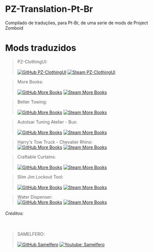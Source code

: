 # PZ-Translation-Pt-Br
Compilado de traduções, para Pt-Br, de uma serie de mods de Project Zomboid

# Mods traduzidos
>PZ-ClothingUI:<br />	
[![GitHub PZ-ClothingUI](https://img.shields.io/badge/-GitHub-gray)](https://github.com/rempAut/PZ-ClothingUI)
[![Steam PZ-ClothingUI](https://img.shields.io/badge/-Steam-black)](https://steamcommunity.com/sharedfiles/filedetails/?id=2695471997)

>More Books:<br />	
[![GitHub More Books](https://img.shields.io/badge/-GitHub-gray)]()
[![Steam More Books](https://img.shields.io/badge/-Steam-black)](https://steamcommunity.com/sharedfiles/filedetails/?id=2815857931)

>Better Towing:<br />	
[![GitHub More Books](https://img.shields.io/badge/-GitHub-gray)]()
[![Steam More Books](https://img.shields.io/badge/-Steam-black)](https://steamcommunity.com/sharedfiles/filedetails/?id=2241990680)

>Autotsar Tuning Atelier - Bus:<br />	
[![GitHub More Books](https://img.shields.io/badge/-GitHub-gray)]()
[![Steam More Books](https://img.shields.io/badge/-Steam-black)](https://steamcommunity.com/sharedfiles/filedetails/?id=2592358528)

>Harry's Tow Truck - Chevalier Rhino:<br />	
[![GitHub More Books](https://img.shields.io/badge/-GitHub-gray)]()
[![Steam More Books](https://img.shields.io/badge/-Steam-black)](https://steamcommunity.com/sharedfiles/filedetails/?id=2778456849)

>Craftable Curtains:<br />	
[![GitHub More Books](https://img.shields.io/badge/-GitHub-gray)](https://github.com/aSeriousDeveloper/zomboid-craftable-curtains)
[![Steam More Books](https://img.shields.io/badge/-Steam-black)](https://steamcommunity.com/sharedfiles/filedetails/?id=2787505766)

>Slim Jim Lockout Tool:<br />	
[![GitHub More Books](https://img.shields.io/badge/-GitHub-gray)]()
[![Steam More Books](https://img.shields.io/badge/-Steam-black)](https://steamcommunity.com/sharedfiles/filedetails/?id=2793314838)

>Water Dispenser:<br />	
[![GitHub More Books](https://img.shields.io/badge/-GitHub-gray)](https://github.com/Konijima/WaterDispenser)
[![Steam More Books](https://img.shields.io/badge/-Steam-black)](https://steamcommunity.com/sharedfiles/filedetails/?id=2687798127)

###### Créditos:<br /><br />
>SAMELFERO:<br />	
[![GitHub Samelfero](https://img.shields.io/badge/GitHub-100000?style=for-the-badge&logo=github&logoColor=white)](https://github.com/ooicram)
[![Youtube: Samelfero](https://img.shields.io/badge/YouTube-FF0000?style=for-the-badge&logo=youtube&logoColor=white)](https://youtube.com)